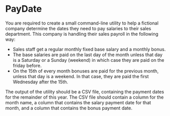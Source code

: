 # PayDate

You are required to create a small command-line utility to help a fictional company determine the dates they need to pay salaries to their sales department. This company is handling their sales payroll in the following way:

- Sales staff get a regular monthly fixed base salary and a monthly bonus.
- The base salaries are paid on the last day of the month unless that day is a Saturday or a Sunday (weekend) in which case they are paid on the friday before.
- On the 15th of every month bonuses are paid for the previous month, unless that day is a weekend. In that case, they are paid the first Wednesday after the 15th.

The output of the utility should be a CSV file, containing the payment dates for the remainder of this year. The CSV file should contain a column for the month name, a column that contains the salary payment date for that month, and a column that contains the bonus payment date.
